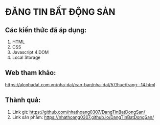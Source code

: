 # ĐĂNG TIN BẤT ĐỘNG SẢN
## Các kiến thức đã áp dụng:
1. HTML
2. CSS
3. Javascript
4.DOM
5. Local Storage

## Web tham khảo:
https://alonhadat.com.vn/nha-dat/can-ban/nha-dat/57/hue/trang--14.html

## Thành quả:
1. Link git: https://github.com/nhathoang0307/DangTinBatDongSan/
2. Link sản phẩm: https://nhathoang0307.github.io/DangTinBatDongSan/
